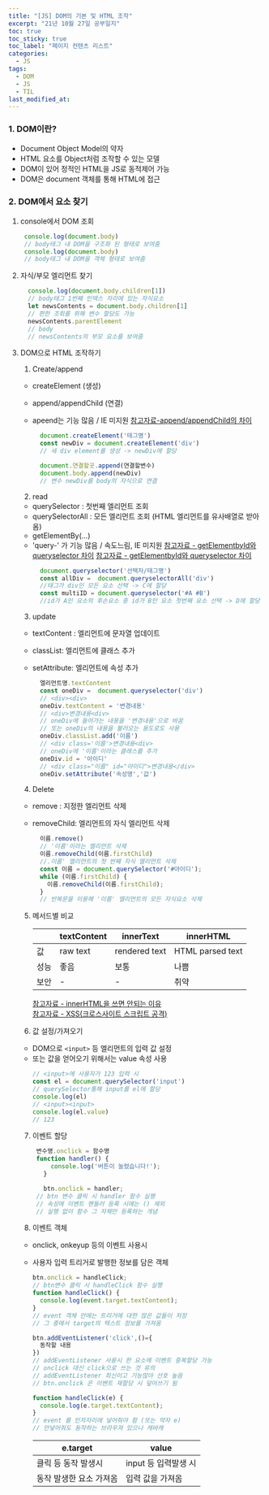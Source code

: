 ```yaml
---
title: "[JS] DOM의 기본 및 HTML 조작"
excerpt: "21년 10월 27일 공부일지"
toc: true
toc_sticky: true
toc_label: "페이지 컨텐츠 리스트"
categories:
  - JS
tags:
  - DOM
  - JS
  - TIL
last_modified_at:
---
```


### **1. DOM이란?**
- Document Object Model의 약자
- HTML 요소를 Object처럼 조작할 수 있는 모델
- DOM이 있어 정적인 HTML을 JS로 동적제어 가능
- DOM은 document 객체를 통해 HTML에 접근

### **2. DOM에서 요소 찾기**

1. console에서 DOM 조회
   ```javascript
    console.log(document.body)
    // body태그 내 DOM을 구조화 된 형태로 보여줌
    console.log(document.body)
    // body태그 내 DOM을 객체 형태로 보여줌
    ```

2. 자식/부모 엘리먼트 찾기
    ```javascript
      console.log(document.body.children[1])
      // body태그 1번째 인덱스 자리에 있는 자식요소 
      let newsContents = document.body.children[1]
      // 편한 조회를 위해 변수 할당도 가능
      newsContents.parentElement
      // body
      // newsContents의 부모 요소를 보여줌
    ```

3. DOM으로 HTML 조작하기   
    1. Create/append
    - createElement (생성)
    - append/appendChild (연결)
    - apeend는 기능 많음 / IE 미지원
    [참고자료-append/appendChild의 차이](https://blogpack.tistory.com/682)
   
      ```javascript
        document.createElement('태그명')
        const newDiv = document.createElement('div')
        // 새 div element를 생성 -> newDiv에 할당

        document.연결할곳.append(연결할변수)
        document.body.append(newDiv)
        // 변수 newDiv를 body의 자식으로 연결
        ```
    
    2. read
    - querySelector : 첫번째 엘리먼트 조회
    - querySelectorAll : 모든 엘리먼트 조회
      (HTML 엘리먼트를 유사배열로 받아옴)
    - getElementBy(...)
    - 'query-' 가 기능 많음 / 속도느림, IE 미지원
    [참고자료 - getElementbyId와 queryselector 차이](https://truecode-95.tistory.com/41)
    [참고자료 - getElementbyId와 queryselector 차이](https://velog.io/@chloeee/getElementById-%EA%B7%B8%EB%A6%AC%EA%B3%A0-querySelector-%EC%B0%A8%EC%9D%B4%EC%A0%90)
      ```javascript
        document.queryselector('선택자/태그명')
        const allDiv =  document.queryselectorAll('div')
        //태그가 div인 모든 요소 선택 -> C에 할당
        const multiID = document.queryselector('#A #B')
        //id가 A인 요소의 후손요소 중 id가 B인 요소 첫번째 요소 선택 -> D에 할당
      ```
    3. update
    - textContent : 엘리먼트에 문자열 업데이트
    - classList: 엘리먼트에 클래스 추가
    - setAttribute: 엘리먼트에 속성 추가

      ```javascript
        엘리먼트명.textContent
        const oneDiv =  document.queryselector('div')
        // <div><div>
        oneDiv.textContent = '변경내용'
        // <div>변경내용<div>
        // oneDiv에 들어가는 내용을 '변경내용'으로 바꿈
        // 또는 oneDiv의 내용을 불러오는 용도로도 사용
        oneDiv.classList.add('이름')
        // <div class='이름'>변경내용<div>
        // oneDiv에 '이름'이라는 클래스를 추가
        oneDiv.id = '아이디'
        // <div class="이름" id="아이디">변경내용</div> 
        oneDiv.setAttribute('속성명','값')
        ```
    4. Delete
    - remove : 지정한 엘리먼트 삭제
    - removeChild: 엘리먼트의 자식 엘리먼트 삭제

      ```javascript
        이름.remove()
        // '이름'이라는 엘리먼트 삭제
        이름.removeChild(이름.firstChild)
        //.이름' 엘리먼트의 첫 번째 자식 엘리먼트 삭제
        const 이름 = document.querySelector('#아이디');
        while (이름.firstChild) {
          이름.removeChild(이름.firstChild);
        }
        // 반복문을 이용해 '이름' 엘리먼트의 모든 자식요소 삭제
        ```
    5. 메서드별 비교  

        &nbsp;|textContent|innerText|innerHTML
        ---|---|---|---
        값|raw text|rendered text |HTML parsed text
        성능|좋음 |보통 |나쁨
        보안| -| -| 취약

        [참고자료 - innerHTML을 쓰면 안되는 이유](https://velog.io/@raram2/%EB%8B%B9%EC%8B%A0%EC%9D%B4-innerHTML%EC%9D%84-%EC%93%B0%EB%A9%B4-%EC%95%88%EB%90%98%EB%8A%94-%EC%9D%B4%EC%9C%A0)   
        [참고자료 - XSS(크로스사이트 스크립트 공격)](https://2ssue.github.io/common_questions_for_Web_Developer/docs/Web/xss.html#%E1%84%8B%E1%85%A1%E1%86%AF%E1%84%8B%E1%85%A1%E1%84%83%E1%85%AE%E1%84%86%E1%85%A7%E1%86%AB-%E1%84%8C%E1%85%A9%E1%87%82%E1%84%8B%E1%85%B3%E1%86%AB-%E1%84%80%E1%85%A5%E1%86%BA)


    6. 값 설정/가져오기
      - DOM으로 `<input>` 등 엘리먼트의 입력 값 설정
      - 또는 값을 얻어오기 위해서는 value 속성 사용
        ```javascript
        // <input>에 사용자가 123 입력 시
        const el = document.querySelector('input')
        // querySelector통해 input를 el에 할당
        console.log(el)
        // <input><input>
        console.log(el.value)
        // 123
         ```

    7. 이벤트 할당
       ```javascript
        변수명.onclick = 함수명
        function handler() {
            console.log('버튼이 눌렸습니다!');
          }

          btn.onclick = handler;
        // btn 변수 클릭 시 handler 함수 실행
        // 속성에 이벤트 핸들러 등록 시에는 () 제외
        // 실행 없이 함수 그 자체만 등록하는 개념
       ```

    8. 이벤트 객체
      - onclick, onkeyup 등의 이벤트 사용시
      - 사용자 입력 트리거로 발행한 정보를 담은 객체
        ```javascript
        btn.onclick = handleClick;
        // btn변수 클릭 시 handleClick 함수 실행
        function handleClick() {
          console.log(event.target.textContent);
        }
        // event 객체 안에는 트리거에 대한 많은 값들이 저장
        // 그 중에서 target의 텍스트 정보를 가져옴

        btn.addEventListener('click',()={
          동작할 내용
        })
        // addEventListener 사용시 한 요소에 이벤트 중복할당 가능
        // onclick 대신 click으로 쓰는 것 유의
        // addEventListener 최신이고 기능많아 선호 높음
        // btn.onclick 은 이벤트 재할당 시 덮어쓰기 됨

        function handleClick(e) {
          console.log(e.target.textContent);
        }
        // event 를 인자자리에 넣어줘야 함 (또는 약자 e) 
        // 안넣어줘도 동작하는 브라우져 있으나 캐바캐
        ```

        |e.target|value|
        ---|---
        |클릭 등 동작 발생시 |input 등 입력발생 시 |
        |동작 발생한 요소 가져옴| 입력 값을 가져옴 |
